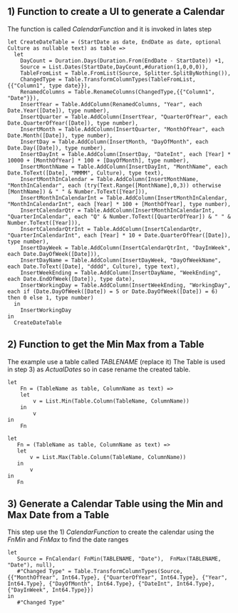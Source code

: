 ## 1) Function to create a UI to generate a Calendar 

The function is called *CalendarFunction* and it is invoked in lates step

```
let CreateDateTable = (StartDate as date, EndDate as date, optional Culture as nullable text) as table =>
  let
    DayCount = Duration.Days(Duration.From(EndDate - StartDate)) +1,
    Source = List.Dates(StartDate,DayCount,#duration(1,0,0,0)),
    TableFromList = Table.FromList(Source, Splitter.SplitByNothing()),
    ChangedType = Table.TransformColumnTypes(TableFromList,{{"Column1", type date}}),
    RenamedColumns = Table.RenameColumns(ChangedType,{{"Column1", "Date"}}),
    InsertYear = Table.AddColumn(RenamedColumns, "Year", each Date.Year([Date]), type number),
    InsertQuarter = Table.AddColumn(InsertYear, "QuarterOfYear", each Date.QuarterOfYear([Date]), type number),
    InsertMonth = Table.AddColumn(InsertQuarter, "MonthOfYear", each Date.Month([Date]), type number),
    InsertDay = Table.AddColumn(InsertMonth, "DayOfMonth", each Date.Day([Date]), type number),
    InsertDayInt = Table.AddColumn(InsertDay, "DateInt", each [Year] * 10000 + [MonthOfYear] * 100 + [DayOfMonth], type number),
    InsertMonthName = Table.AddColumn(InsertDayInt, "MonthName", each Date.ToText([Date], "MMMM", Culture), type text),
    InsertMonthInCalendar = Table.AddColumn(InsertMonthName, "MonthInCalendar", each (try(Text.Range([MonthName],0,3)) otherwise [MonthName]) & " " & Number.ToText([Year])),
    InsertMonthInCalendarInt = Table.AddColumn(InsertMonthInCalendar, "MonthInCalendarInt", each [Year] * 100 + [MonthOfYear], type number),
    InsertCalendarQtr = Table.AddColumn(InsertMonthInCalendarInt, "QuarterInCalendar", each "Q" & Number.ToText([QuarterOfYear]) & " " & Number.ToText([Year])),
    InsertCalendarQtrInt = Table.AddColumn(InsertCalendarQtr,  "QuarterInCalendarInt", each [Year] * 10 + Date.QuarterOfYear([Date]), type number),
    InsertDayWeek = Table.AddColumn(InsertCalendarQtrInt, "DayInWeek", each Date.DayOfWeek([Date])),
    InsertDayName = Table.AddColumn(InsertDayWeek, "DayOfWeekName", each Date.ToText([Date], "dddd", Culture), type text),
    InsertWeekEnding = Table.AddColumn(InsertDayName, "WeekEnding", each Date.EndOfWeek([Date]), type date),
    InsertWorkingDay = Table.AddColumn(InsertWeekEnding, "WorkingDay", each if (Date.DayOfWeek([Date]) = 5 or Date.DayOfWeek([Date]) = 6) then 0 else 1, type number)
  in
    InsertWorkingDay
in
  CreateDateTable
```


## 2) Function to get the Min Max from a Table

The example use a table called *TABLENAME* (replace it)
The Table is used in step 3) as *ActualDates* so in case rename the created table.

```
let
    Fn = (TableName as table, ColumnName as text) =>
	let
	    v = List.Min(Table.Column(TableName, ColumnName))       
	in
	    v
in
    Fn
 ``` 
 
 
 ```
let
    Fn = (TableName as table, ColumnName as text) =>
	let
	    v = List.Max(Table.Column(TableName, ColumnName))       
	in
	    v
in
    Fn
 ``` 
 
 ## 3) Generate a Calendar Table using the Min and Max Date from a Table
 
This step use the 1) *CalendarFunction* to create the calendar using the *FnMin* and *FnMax* to find the date ranges
 
 ```
let
    Source = FnCalendar( FnMin(TABLENAME, "Date"),  FnMax(TABLENAME, "Date"), null),
    #"Changed Type" = Table.TransformColumnTypes(Source,{{"MonthOfYear", Int64.Type}, {"QuarterOfYear", Int64.Type}, {"Year", Int64.Type}, {"DayOfMonth", Int64.Type}, {"DateInt", Int64.Type}, {"DayInWeek", Int64.Type}})
in
    #"Changed Type"
    
 ```


